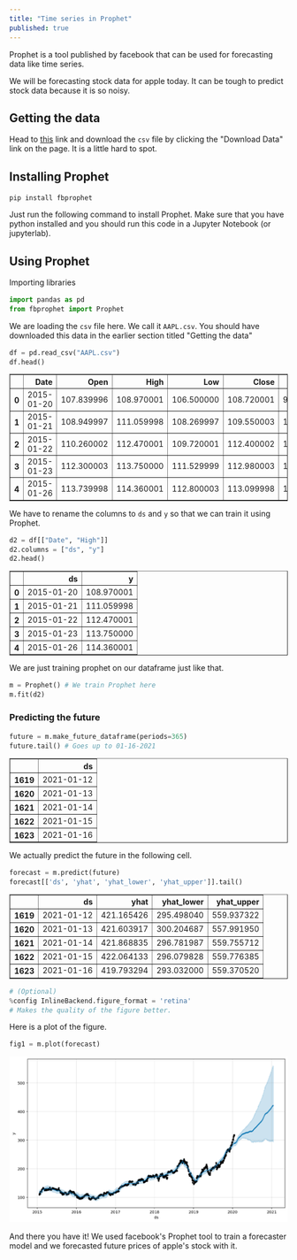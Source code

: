 ```yaml
---
title: "Time series in Prophet"
published: true
---
```


Prophet is a tool published by facebook that can be used for forecasting data like time series.

We will be forecasting stock data for apple today. It can be tough to predict stock data because it is so noisy.

## Getting the data

Head to [this](https://finance.yahoo.com/quote/AAPL/history/) link and download the `csv` file by clicking the "Download Data" link on the page. It is a little hard to spot.

## Installing Prophet

```
pip install fbprophet
```

Just run the following command to install Prophet. Make sure that you have python installed and you should run this code in a Jupyter Notebook (or jupyterlab).

## Using Prophet

Importing libraries

```python
import pandas as pd
from fbprophet import Prophet
```

We are loading the `csv` file here. We call it `AAPL.csv`. You should have downloaded this data in the earlier section titled "Getting the data"

```python
df = pd.read_csv("AAPL.csv")
df.head()
```

<div>
<style scoped>
    .dataframe tbody tr th:only-of-type {
        vertical-align: middle;
    }
    .dataframe tbody tr th {
        vertical-align: top;
    }
    .dataframe thead th {
        text-align: right;
    }
</style>
<table border="1" class="dataframe">
  <thead>
    <tr style="text-align: right;">
      <th></th>
      <th>Date</th>
      <th>Open</th>
      <th>High</th>
      <th>Low</th>
      <th>Close</th>
      <th>Adj Close</th>
      <th>Volume</th>
    </tr>
  </thead>
  <tbody>
    <tr>
      <th>0</th>
      <td>2015-01-20</td>
      <td>107.839996</td>
      <td>108.970001</td>
      <td>106.500000</td>
      <td>108.720001</td>
      <td>99.893822</td>
      <td>49899900</td>
    </tr>
    <tr>
      <th>1</th>
      <td>2015-01-21</td>
      <td>108.949997</td>
      <td>111.059998</td>
      <td>108.269997</td>
      <td>109.550003</td>
      <td>100.656441</td>
      <td>48575900</td>
    </tr>
    <tr>
      <th>2</th>
      <td>2015-01-22</td>
      <td>110.260002</td>
      <td>112.470001</td>
      <td>109.720001</td>
      <td>112.400002</td>
      <td>103.275063</td>
      <td>53796400</td>
    </tr>
    <tr>
      <th>3</th>
      <td>2015-01-23</td>
      <td>112.300003</td>
      <td>113.750000</td>
      <td>111.529999</td>
      <td>112.980003</td>
      <td>103.807991</td>
      <td>46464800</td>
    </tr>
    <tr>
      <th>4</th>
      <td>2015-01-26</td>
      <td>113.739998</td>
      <td>114.360001</td>
      <td>112.800003</td>
      <td>113.099998</td>
      <td>103.918228</td>
      <td>55615000</td>
    </tr>
  </tbody>
</table>
</div>

We have to rename the columns to `ds` and `y` so that we can train it using Prophet.
```python
d2 = df[["Date", "High"]]
d2.columns = ["ds", "y"]
d2.head()
```

<div>
<style scoped>
    .dataframe tbody tr th:only-of-type {
        vertical-align: middle;
    }
    .dataframe tbody tr th {
        vertical-align: top;
    }
    .dataframe thead th {
        text-align: right;
    }
</style>
<table border="1" class="dataframe">
  <thead>
    <tr style="text-align: right;">
      <th></th>
      <th>ds</th>
      <th>y</th>
    </tr>
  </thead>
  <tbody>
    <tr>
      <th>0</th>
      <td>2015-01-20</td>
      <td>108.970001</td>
    </tr>
    <tr>
      <th>1</th>
      <td>2015-01-21</td>
      <td>111.059998</td>
    </tr>
    <tr>
      <th>2</th>
      <td>2015-01-22</td>
      <td>112.470001</td>
    </tr>
    <tr>
      <th>3</th>
      <td>2015-01-23</td>
      <td>113.750000</td>
    </tr>
    <tr>
      <th>4</th>
      <td>2015-01-26</td>
      <td>114.360001</td>
    </tr>
  </tbody>
</table>
</div>

We are just training prophet on our dataframe just like that.
```python
m = Prophet() # We train Prophet here
m.fit(d2)
```

### Predicting the future

```python
future = m.make_future_dataframe(periods=365)
future.tail() # Goes up to 01-16-2021
```

<div>
<style scoped>
    .dataframe tbody tr th:only-of-type {
        vertical-align: middle;
    }

    .dataframe tbody tr th {
        vertical-align: top;
    }

    .dataframe thead th {
        text-align: right;
    }
</style>
<table border="1" class="dataframe">
  <thead>
    <tr style="text-align: right;">
      <th></th>
      <th>ds</th>
    </tr>
  </thead>
  <tbody>
    <tr>
      <th>1619</th>
      <td>2021-01-12</td>
    </tr>
    <tr>
      <th>1620</th>
      <td>2021-01-13</td>
    </tr>
    <tr>
      <th>1621</th>
      <td>2021-01-14</td>
    </tr>
    <tr>
      <th>1622</th>
      <td>2021-01-15</td>
    </tr>
    <tr>
      <th>1623</th>
      <td>2021-01-16</td>
    </tr>
  </tbody>
</table>
</div>

We actually predict the future in the following cell.

```python
forecast = m.predict(future)
forecast[['ds', 'yhat', 'yhat_lower', 'yhat_upper']].tail()
```




<div>
<style scoped>
    .dataframe tbody tr th:only-of-type {
        vertical-align: middle;
    }

    .dataframe tbody tr th {
        vertical-align: top;
    }

    .dataframe thead th {
        text-align: right;
    }
</style>
<table border="1" class="dataframe">
  <thead>
    <tr style="text-align: right;">
      <th></th>
      <th>ds</th>
      <th>yhat</th>
      <th>yhat_lower</th>
      <th>yhat_upper</th>
    </tr>
  </thead>
  <tbody>
    <tr>
      <th>1619</th>
      <td>2021-01-12</td>
      <td>421.165426</td>
      <td>295.498040</td>
      <td>559.937322</td>
    </tr>
    <tr>
      <th>1620</th>
      <td>2021-01-13</td>
      <td>421.603917</td>
      <td>300.204687</td>
      <td>557.991950</td>
    </tr>
    <tr>
      <th>1621</th>
      <td>2021-01-14</td>
      <td>421.868835</td>
      <td>296.781987</td>
      <td>559.755712</td>
    </tr>
    <tr>
      <th>1622</th>
      <td>2021-01-15</td>
      <td>422.064133</td>
      <td>296.079828</td>
      <td>559.776385</td>
    </tr>
    <tr>
      <th>1623</th>
      <td>2021-01-16</td>
      <td>419.793294</td>
      <td>293.032000</td>
      <td>559.370520</td>
    </tr>
  </tbody>
</table>
</div>


```python
# (Optional)
%config InlineBackend.figure_format = 'retina'
# Makes the quality of the figure better.
```


Here is a plot of the figure.

```python
fig1 = m.plot(forecast)
```

![png](/assets/images/2020-01-19/output_7_0.png)


And there you have it! We used facebook's Prophet tool to train a forecaster model and we forecasted future prices of apple's stock with it.